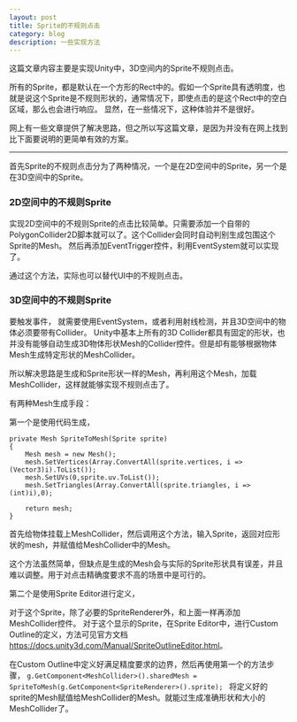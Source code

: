 ```yaml
---
layout: post
title: Sprite的不规则点击
category: blog
description: 一些实现方法
---
```


这篇文章内容主要是实现Unity中，3D空间内的Sprite不规则点击。

所有的Sprite，都是默认在一个方形的Rect中的。假如一个Sprite具有透明度，也就是说这个Sprite是不规则形状的，通常情况下，即使点击的是这个Rect中的空白区域，那么也会进行响应。
显然，在一些情况下，这种体验并不是很好。

网上有一些文章提供了解决思路，但之所以写这篇文章，是因为并没有在网上找到比下面要说明的更简单有效的方案。

---

首先Sprite的不规则点击分为了两种情况，一个是在2D空间中的Sprite，另一个是在3D空间中的Sprite。

### 2D空间中的不规则Sprite

实现2D空间中的不规则Sprite的点击比较简单。只需要添加一个自带的PolygonCollider2D脚本就可以了。这个Collider会同时自动判别生成包围这个Sprite的Mesh。
然后再添加EventTrigger控件，利用EventSystem就可以实现了。

通过这个方法，实际也可以替代UI中的不规则点击。


### 3D空间中的不规则Sprite

要触发事件，
就需要使用EventSystem，或者利用射线检测，并且3D空间中的物体必须要带有Collider。
Unity中基本上所有的3D Collider都具有固定的形状，也并没有能够自动生成3D物体形状Mesh的Collider控件。但是却有能够根据物体Mesh生成特定形状的MeshCollider。

所以解决思路是生成和Sprite形状一样的Mesh，再利用这个Mesh，加载MeshCollider，这样就能够实现不规则点击了。

有两种Mesh生成手段：

第一个是使用代码生成，

    private Mesh SpriteToMesh(Sprite sprite)
    {
        Mesh mesh = new Mesh();
        mesh.SetVertices(Array.ConvertAll(sprite.vertices, i => (Vector3)i).ToList());
        mesh.SetUVs(0,sprite.uv.ToList());
        mesh.SetTriangles(Array.ConvertAll(sprite.triangles, i => (int)i),0);

        return mesh;
    }


首先给物体挂载上MeshCollider，然后调用这个方法，输入Sprite，返回对应形状的mesh，并赋值给MeshCollider中的Mesh。

这个方法虽然简单，但缺点是生成的Mesh会与实际的Sprite形状具有误差，并且难以调整。用于对点击精确度要求不高的场景中是可行的。


第二个是使用Sprite Editor进行定义，

对于这个Sprite，除了必要的SpriteRenderer外，和上面一样再添加MeshCollider控件。
对于这个显示的Sprite，在Sprite Editor中，进行Custom Outline的定义，方法可见官方文档<https://docs.unity3d.com/Manual/SpriteOutlineEditor.html>。

在Custom Outline中定义好满足精度要求的边界，然后再使用第一个的方法步骤，
`g.GetComponent<MeshCollider>().sharedMesh = SpriteToMesh(g.GetComponent<SpriteRenderer>().sprite);
`
将定义好的sprite的Mesh赋值给MeshCollider的Mesh。就能过生成准确形状和大小的MeshCollider了。

